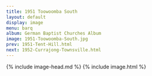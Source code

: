 ```yaml
---
title: 1951 Toowoomba South
layout: default
display: image
menu: barq
album: German Baptist Churches Album
image: 1951-Toowoomba-South.jpg
prev: 1951-Tent-Hill.html
next: 1952-Currajong-Townsville.html
---
```

{% include image-head.md %}
{% include image.html %}